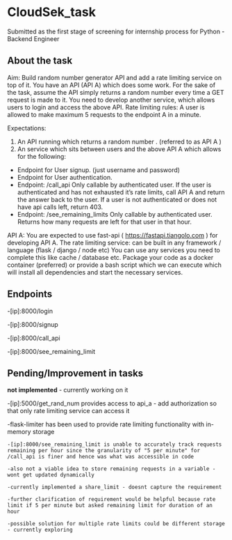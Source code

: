 # CloudSek_task

Submitted as the first stage of screening for internship process for Python - Backend Engineer

## About the task

Aim: Build random number generator API and add a rate limiting service on top of it.
You have an API (API A) which does some work. For the sake of the task, assume the API
simply returns a random number every time a GET request is made to it.
You need to develop another service, which allows users to login and access the above API.
Rate limiting rules: A user is allowed to make maximum 5 requests to the endpoint A in a
minute.

Expectations:
1. An API running which returns a random number . (referred to as API A )
2. An service which sits between users and the above API A which allows for the following:
- Endpoint for User signup. (just username and password)
- Endpoint for User authentication.
- Endpoint: /call_api Only callable by authenticated user. If the user is
authenticated and has not exhausted it’s rate limits, call API A and return the
answer back to the user. If a user is not authenticated or does not have api calls
left, return 403.
- Endpoint: /see_remaining_limits Only callable by authenticated user. Returns
how many requests are left for that user in that hour.

API A: You are expected to use fast-api ( https://fastapi.tiangolo.com ) for developing API A.
The rate limiting service: can be built in any framework / language (flask / django / node etc)
You can use any services you need to complete this like cache / database etc.
Package your code as a docker container (preferred) or provide a bash script which we can
execute which will install all dependencies and start the necessary services.

## Endpoints

-[ip]:8000/login

-[ip]:8000/signup

-[ip]:8000/call_api

-[ip]:8000/see_remaining_limit

## Pending/Improvement in tasks 

**not implemented** - currently working on it

-[ip]:5000/get_rand_num provides access to api_a - add authorization so that only rate limiting service can access it

-flask-limiter has been used to provide rate limiting functionality with in-memory storage

    -[ip]:8000/see_remaining_limit is unable to accurately track requests remaining per hour since the granularity of "5 per minute" for /call_api is finer and hence was what was accessible in code
  
    -also not a viable idea to store remaining requests in a variable - wont get updated dynamically
  
    -currently implemented a share_limit - doesnt capture the requirement
  
    -further clarification of requirement would be helpful because rate limit if 5 per minute but asked remaining limit for duration of an hour
  
    -possible solution for multiple rate limits could be different storage - currently exploring
